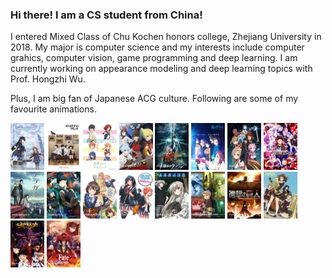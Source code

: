 ### Hi there! I am a CS student from China!

<!-- [![](https://github-readme-stats.vercel.app/api?username=f1shel&show_icons=true&hide_border=true&count_private=true&theme=flag-india&layout=compact)]() [![](https://github-readme-stats.vercel.app/api/top-langs/?username=f1shel&layout=compact&hide=html,css,less,ejs,javascript,scss&hide_border=true&count_private=true&theme=flag-india)]() -->

I entered Mixed Class of Chu Kochen honors college, Zhejiang University in 2018. My major is computer science and my interests include computer grahics, computer vision, game programming and deep learning. I am currently working on appearance modeling and deep learning topics with Prof. Hongzhi Wu.

Plus, I am big fan of Japanese ACG culture. Following are some of my favourite animations.

<div>
  <img width=10.7% src="assets/whitealbum2.jpg"/>
  <img width=10.7% src="assets/zuorizhige.jpg"/>
  <img width=10.7% src="assets/turanxihuanni.jpg"/>
  <img width=10.7% src="assets/shenzhita.jpg"/>
  <img width=10.7% src="assets/guiltycrown.jpg"/>
  <img width=10.7% src="assets/fengpinglangjing.jpg"/>
  <img width=10.7% src="assets/sao.jpg"/>
  <img width=10.7% src="assets/re0.jpg"/>
  <img width=10.7% src="assets/yeliangshen.jpg"/>
  <img width=10.7% src="assets/dongzhishishigui.jpg"/>
  <img width=10.7% src="assets/meishushe.jpg"/>
  <img width=10.7% src="assets/chunwu.jpg"/>
  <img width=10.7% src="assets/yuanzhikong.jpg"/>
  <img width=10.7% src="assets/wuzhi.jpg"/>
  <img width=10.7% src="assets/titan.jpg"/>
  <img width=10.7% src="assets/euphorium.jpg"/>
  <img width=10.7% src="assets/eva.jpg"/>
  <img width=10.7% src="assets/fateubw.jpg"/>
</div>
